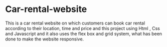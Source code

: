 # Car-rental-website
This is a car rental website on which customers can book car rental according to their  location, time and price and this project using Html , Css and Javascript and it also uses  the flex box and grid system, what has been done to make the website responsive.
